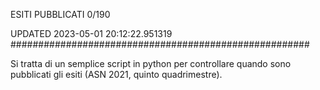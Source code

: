 ESITI PUBBLICATI 0/190 

UPDATED 2023-05-01 20:12:22.951319
######################################################

Si tratta di un semplice script in python per controllare quando sono pubblicati gli esiti (ASN 2021, quinto quadrimestre).

